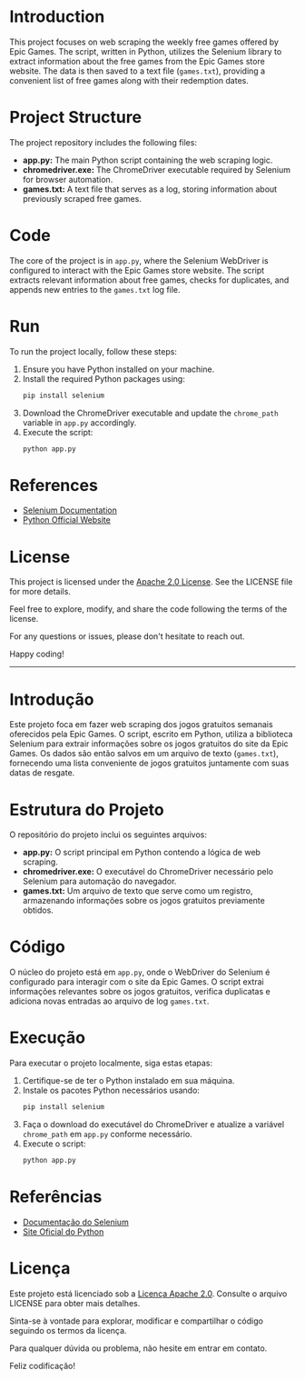# Introduction

This project focuses on web scraping the weekly free games offered by Epic Games. The script, written in Python, utilizes the Selenium library to extract information about the free games from the Epic Games store website. The data is then saved to a text file (`games.txt`), providing a convenient list of free games along with their redemption dates.

# Project Structure

The project repository includes the following files:

- **app.py:** The main Python script containing the web scraping logic.
- **chromedriver.exe:** The ChromeDriver executable required by Selenium for browser automation.
- **games.txt:** A text file that serves as a log, storing information about previously scraped free games.

# Code

The core of the project is in `app.py`, where the Selenium WebDriver is configured to interact with the Epic Games store website. The script extracts relevant information about free games, checks for duplicates, and appends new entries to the `games.txt` log file.

# Run

To run the project locally, follow these steps:

1. Ensure you have Python installed on your machine.
2. Install the required Python packages using:
   ```bash
   pip install selenium
   ```
3. Download the ChromeDriver executable and update the `chrome_path` variable in `app.py` accordingly.
4. Execute the script:
   ```bash
   python app.py
   ```

# References

- [Selenium Documentation](https://www.selenium.dev/documentation/en/)
- [Python Official Website](https://www.python.org/)

# License

This project is licensed under the [Apache 2.0 License](LICENSE). See the LICENSE file for more details.

Feel free to explore, modify, and share the code following the terms of the license.

For any questions or issues, please don't hesitate to reach out.

Happy coding!

---

# Introdução

Este projeto foca em fazer web scraping dos jogos gratuitos semanais oferecidos pela Epic Games. O script, escrito em Python, utiliza a biblioteca Selenium para extrair informações sobre os jogos gratuitos do site da Epic Games. Os dados são então salvos em um arquivo de texto (`games.txt`), fornecendo uma lista conveniente de jogos gratuitos juntamente com suas datas de resgate.

# Estrutura do Projeto

O repositório do projeto inclui os seguintes arquivos:

- **app.py:** O script principal em Python contendo a lógica de web scraping.
- **chromedriver.exe:** O executável do ChromeDriver necessário pelo Selenium para automação do navegador.
- **games.txt:** Um arquivo de texto que serve como um registro, armazenando informações sobre os jogos gratuitos previamente obtidos.

# Código

O núcleo do projeto está em `app.py`, onde o WebDriver do Selenium é configurado para interagir com o site da Epic Games. O script extrai informações relevantes sobre os jogos gratuitos, verifica duplicatas e adiciona novas entradas ao arquivo de log `games.txt`.

# Execução

Para executar o projeto localmente, siga estas etapas:

1. Certifique-se de ter o Python instalado em sua máquina.
2. Instale os pacotes Python necessários usando:
   ```bash
   pip install selenium
   ```
3. Faça o download do executável do ChromeDriver e atualize a variável `chrome_path` em `app.py` conforme necessário.
4. Execute o script:
   ```bash
   python app.py
   ```

# Referências

- [Documentação do Selenium](https://www.selenium.dev/documentation/en/)
- [Site Oficial do Python](https://www.python.org/)

# Licença

Este projeto está licenciado sob a [Licença Apache 2.0](LICENSE). Consulte o arquivo LICENSE para obter mais detalhes.

Sinta-se à vontade para explorar, modificar e compartilhar o código seguindo os termos da licença.

Para qualquer dúvida ou problema, não hesite em entrar em contato.

Feliz codificação!
